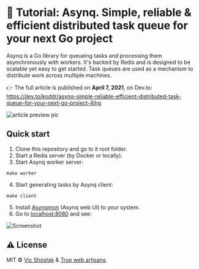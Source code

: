 # 📖 Tutorial: Asynq. Simple, reliable & efficient distributed task queue for your next Go project

Asynq is a Go library for queueing tasks and processing them asynchronously with workers. It's backed by Redis and is designed to be scalable yet easy to get started. Task queues are used as a mechanism to distribute work across multiple machines.

👉 The full article is published on **April 7, 2021**, on Dev.to: https://dev.to/koddr/asynq-simple-reliable-efficient-distributed-task-queue-for-your-next-go-project-4jhg

![article preview pic](https://user-images.githubusercontent.com/11155743/113790679-89c9a600-974a-11eb-9aca-b4d15187e6cb.jpg)

## Quick start

1. Clone this repository and go to it root folder.
2. Start a Redis server (by Docker or locally).
3. Start Asynq worker server:

```console
make worker
```

4. Start generating tasks by Asynq client:

```console
make client
```

5. Install [Asynqmon](https://github.com/hibiken/asynqmon) (Asynq web UI) to your system.
6. Go to [localhost:8080](http://localhost:8080) and see:

![Screenshot](https://user-images.githubusercontent.com/11155743/113557216-57af2b80-9606-11eb-8ab6-df023b14e5c1.png)

## ⚠️ License

MIT &copy; [Vic Shóstak](https://shostak.dev/) & [True web artisans](https://1wa.co/).
